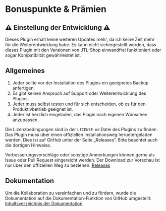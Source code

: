 # Bonuspunkte & Prämien

## ⚠️ Einstellung der Entwicklung ⚠️

Dieses Plugin erhält keine weiteren Updates mehr, da ich keine Zeit mehr für die Weiterentwicklung habe. Es kann nicht sichergestellt werden, dass dieses Plugin mit den Versionen von JTL-Shop einwandfrei funktioniert oder sogar Kompatiblität gewährleistet ist. 

## Allgemeines

1. Jeder sollte vor der Installation des Plugins ein geeignetes Backup anfertigen.
2. Es gibt keinen Anspruch auf Support oder Weiterentwicklung des Plugins.
3. Jeder muss selbst testen und für sich entscheiden, ob es für den Produktivbetrieb geeignet ist.
4. Jeder ist herzlich eingeladen, das Plugin nach eigenen Wünschen anzupassen.

Die Lizenzbedingungen sind in der `LICENSE.md` Datei des Plugins zu finden. 
Das Plugin muss über einen offiziellen Installationsweg heruntergeladen werden. 
Dies ist auf GitHub unter der Seite „Releases“. Bitte beachtet auch die dortigen Hinweise.

Verbesserungsvorschläge oder sonstige Anmerkungen können gerne als Issue oder Pull Request eingereicht werden.
Der Download zur Vorschau ist nur über den offiziellen Weg zu beziehen: [Releases](https://github.com/cloudmaker97/JTL-Treuepunkte/releases)

## Dokumentation

Um die Kollaboration zu vereinfachen und zu fördern, wurde die Dokumentation auf die Dokumentation-Funktion von GitHub umgestellt: [Inhaltsverzeichnis der Dokumentation](https://github.com/cloudmaker97/JTL-Treuepunkte/wiki)
